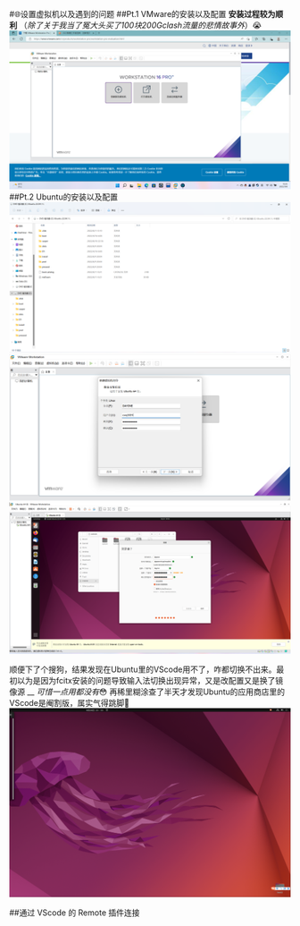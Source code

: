 #:globe_with_meridians:设置虚拟机以及遇到的问题
##Pt.1    VMware的安装以及配置
**安装过程较为顺利**  （*除了关于我当了冤大头买了100块200Gclash流量的悲情故事外*）:sob:
![](QQ%E6%88%AA%E5%9B%BE20220908102557.png)
##Pt.2    Ubuntu的安装以及配置
![](QQ%E6%88%AA%E5%9B%BE20220908102853.png)
![](QQ%E6%88%AA%E5%9B%BE20220908103907.png)
![](QQ%E6%88%AA%E5%9B%BE20220908105634.png)



顺便下了个搜狗，结果发现在Ubuntu里的VScode用不了，咋都切换不出来。最初以为是因为fcitx安装的问题导致输入法切换出现异常，又是改配置又是换了镜像源  __ *可惜一点用都没有*:flushed:
再稀里糊涂查了半天才发现Ubuntu的应用商店里的VScode是阉割版，属实气得跳脚:dizzy:
![](QQ%E6%88%AA%E5%9B%BE20220926235308.png)

##通过 VScode 的 Remote 插件连接
